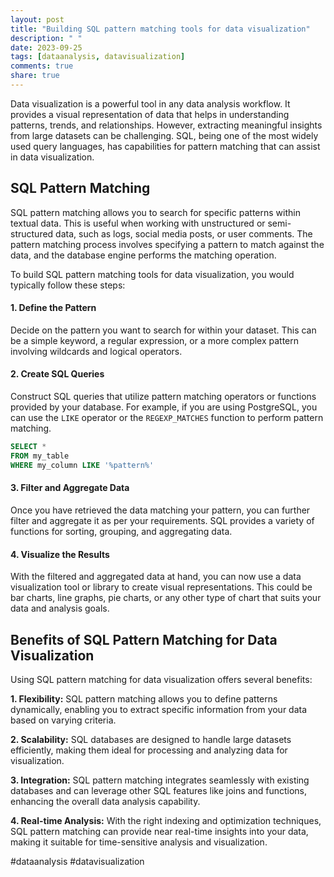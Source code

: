 ```yaml
---
layout: post
title: "Building SQL pattern matching tools for data visualization"
description: " "
date: 2023-09-25
tags: [dataanalysis, datavisualization]
comments: true
share: true
---
```


Data visualization is a powerful tool in any data analysis workflow. It provides a visual representation of data that helps in understanding patterns, trends, and relationships. However, extracting meaningful insights from large datasets can be challenging. SQL, being one of the most widely used query languages, has capabilities for pattern matching that can assist in data visualization.

## SQL Pattern Matching

SQL pattern matching allows you to search for specific patterns within textual data. This is useful when working with unstructured or semi-structured data, such as logs, social media posts, or user comments. The pattern matching process involves specifying a pattern to match against the data, and the database engine performs the matching operation.

To build SQL pattern matching tools for data visualization, you would typically follow these steps:

#### 1. Define the Pattern

Decide on the pattern you want to search for within your dataset. This can be a simple keyword, a regular expression, or a more complex pattern involving wildcards and logical operators.

#### 2. Create SQL Queries

Construct SQL queries that utilize pattern matching operators or functions provided by your database. For example, if you are using PostgreSQL, you can use the `LIKE` operator or the `REGEXP_MATCHES` function to perform pattern matching.

```SQL
SELECT *
FROM my_table
WHERE my_column LIKE '%pattern%'
```

#### 3. Filter and Aggregate Data

Once you have retrieved the data matching your pattern, you can further filter and aggregate it as per your requirements. SQL provides a variety of functions for sorting, grouping, and aggregating data.

#### 4. Visualize the Results

With the filtered and aggregated data at hand, you can now use a data visualization tool or library to create visual representations. This could be bar charts, line graphs, pie charts, or any other type of chart that suits your data and analysis goals.

## Benefits of SQL Pattern Matching for Data Visualization

Using SQL pattern matching for data visualization offers several benefits:

**1. Flexibility:** SQL pattern matching allows you to define patterns dynamically, enabling you to extract specific information from your data based on varying criteria.

**2. Scalability:** SQL databases are designed to handle large datasets efficiently, making them ideal for processing and analyzing data for visualization.

**3. Integration:** SQL pattern matching integrates seamlessly with existing databases and can leverage other SQL features like joins and functions, enhancing the overall data analysis capability.

**4. Real-time Analysis:** With the right indexing and optimization techniques, SQL pattern matching can provide near real-time insights into your data, making it suitable for time-sensitive analysis and visualization.

#dataanalysis #datavisualization